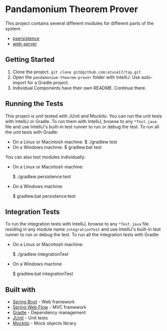 # Pandamonium Theorem Prover
This project contains several different modules for different parts of the system.

* [psersistence](persistence/README.md)
* [web-server](src/README.md)

## Getting Started

1. Clone the project. `git clone git@github.com:atusa17/tsp.git`
2. Open the `pandamonium-theorem-prover` folder with IntelliJ. Use auto-import for a Gradle project.
3. Individual Components have their own README. Continue there.

## Running the Tests

This project is unit tested with JUnit and Mockito. You can run the unit tests with IntelliJ or Gradle. To run them with IntelliJ, browse to any `*Test.java` file and use IntelliJ's built-in test runner to run or debug the test. To run all the unit tests with Gradle:

* On a Linux or Macintosh machine:
  $ ./gradlew test
* On a Windows machine:
  $ gradlew.bat test

You can also test modules individually:

* On a Linux or Macintosh machine:

  $ ./gradlew persistence:test
  
* On a Windows machine:

  $ gradlew.bat persistence:test

## Integration Tests

To run the integration tests with IntelliJ, browse to any `*Test.java` file residing in any module name `integrationTest` and use IntelliJ's built-in test runner to run or debug the test. To run all the integration tests with Gradle:

* On a Linux or Macintosh machine:

  $ ./gradlew integrationTest
  
* On a Windows machine

  $ gradlew.bat integrationTest
  
## Built with

* [Spring Boot](https://projects.spring.io/spring-boot/) - Web framework
* [Spring Web Flow](https://projects.spring.io/spring-webflow/) - MVC framework
* [Gradle](https://gradle.org/) - Dependency management
* [JUnit](http://junit.org/junit4/) - Unit tests
* [Mockito](http://site.mockito.org/) - Mock objects library
